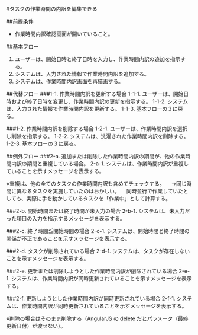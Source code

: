 #タスクの作業時間の内訳を編集できる

##前提条件
- 作業時間内訳確認画面が開いていること。

##基本フロー
1. ユーザーは、開始日時と終了日時を入力し、作業時間内訳の追加を指示する。
2. システムは、入力された情報で作業時間内訳を追加する。
3. システムは、作業時間内訳画面を再描画する。

##代替フロー
###1-1. 作業時間内訳を更新する場合
1-1-1. ユーザーは、開始日時および終了日時を変更し、作業時間内訳の更新を指示する。
1-1-2. システムは、入力された情報で作業時間内訳を更新する。
1-1-3. 基本フローの３に戻る。

###1-2. 作業時間内訳を削除する場合
1-2-1. ユーザーは、作業時間内訳を選択し削除を指示する。
1-2-2. システムは、洗濯された作業時間内訳を削除する。
1-2-3. 基本フローの３に戻る。

##例外フロー
###2-a. 追加または削除した作業時間内訳の期間が、他の作業時間内訳の期間と重複している場合。
2-a-1. システムは、作業時間内訳が重複していることを示すメッセージを表示する。

※重複は、他の全てのタスクの作業時間内訳も含めてチェックする。
　→同じ時間に異なるタスクを実施していたのはおかしい。
 　同時並行で作業していたとしても、実際に手を動かしているタスクを「作業中」として計算する。

###2-b. 開始時間または終了時間が未入力の場合
2-b-1. システムは、未入力だった項目の入力を指示するメッセージを表示する。

###2-c. 終了時間≦開始時間の場合
2-c-1. システムは、開始時間と終了時間の関係が不正であることを示すメッセージを表示する。

###2-d. タスクが削除されている場合
2-d-1. システムは、タスクが存在しないことを示すメッセージを表示する。

###2-e. 更新または削除しようとした作業時間内訳が削除されている場合
2-e-1. システムは、作業時間内訳が同時更新されていることを示すメッセージを表示する。

###2-f. 更新しようとした作業時間内訳が同時更新されている場合
2-f-1. システムは、作業時間内訳が同時更新されていることを示すメッセージを表示する。

※削除の場合はそのまま削除する（AngularJS の delete だとパラメータ（最終更新日付）が渡せない）。
